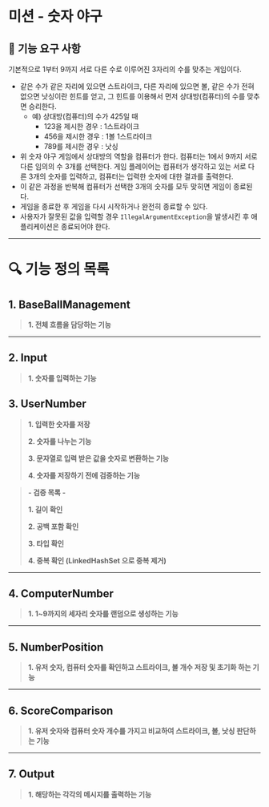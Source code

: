 # 미션 - 숫자 야구

## 🚀 기능 요구 사항

기본적으로 1부터 9까지 서로 다른 수로 이루어진 3자리의 수를 맞추는 게임이다.

- 같은 수가 같은 자리에 있으면 스트라이크, 다른 자리에 있으면 볼, 같은 수가 전혀 없으면 낫싱이란 힌트를 얻고, 그 힌트를 이용해서 먼저 상대방(컴퓨터)의 수를 맞추면 승리한다.
    - 예) 상대방(컴퓨터)의 수가 425일 때
        - 123을 제시한 경우 : 1스트라이크
        - 456을 제시한 경우 : 1볼 1스트라이크
        - 789를 제시한 경우 : 낫싱
- 위 숫자 야구 게임에서 상대방의 역할을 컴퓨터가 한다. 컴퓨터는 1에서 9까지 서로 다른 임의의 수 3개를 선택한다. 게임 플레이어는 컴퓨터가 생각하고 있는 서로 다른 3개의 숫자를 입력하고, 컴퓨터는 입력한
  숫자에 대한
  결과를 출력한다.
- 이 같은 과정을 반복해 컴퓨터가 선택한 3개의 숫자를 모두 맞히면 게임이 종료된다.
- 게임을 종료한 후 게임을 다시 시작하거나 완전히 종료할 수 있다.
- 사용자가 잘못된 값을 입력할 경우 `IllegalArgumentException`을 발생시킨 후 애플리케이션은 종료되어야 한다.

---

# 🔍 기능 정의 목록

## **1. BaseBallManagement**

> **1. 전체 흐름을 담당하는 기능**
>

---

## **2. Input**

> **1. 숫자를 입력하는 기능**
>

## **3. UserNumber**

> **1. 입력한 숫자를 저장**
>
> **2. 숫자를 나누는 기능**
>
> **3. 문자열로 입력 받은 값을 숫자로 변환하는 기능**
>
> **4. 숫자를 저장하기 전에 검증하는 기능**
> 


> **- 검증 목록 -**
>
> **1. 길이 확인**
>
> **2. 공백 포함 확인**
>
> **3. 타입 확인**
>
> **4. 중복 확인 (LinkedHashSet 으로 중복 제거)**
>

---

## **4. ComputerNumber**

> **1. 1~9까지의 세자리 숫자를 랜덤으로 생성하는 기능**
>

---

## 5. NumberPosition

> **1. 유저 숫자, 컴퓨터 숫자를 확인하고 스트라이크, 볼 개수 저장 및 초기화 하는 기능**
>

---

## **6. ScoreComparison**

> **1. 유저 숫자와 컴퓨터 숫자 개수를 가지고 비교하여 스트라이크, 볼, 낫싱 판단하는 기능**
>

---

## **7. Output**

> **1. 해당하는 각각의 메시지를 출력하는 기능**
>